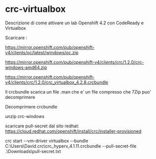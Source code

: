# crc-virtualbox
Descrizione di come attivare un lab Openshift 4.2 con CodeReady e Virtualbox

Scaricare :

https://mirror.openshift.com/pub/openshift-v4/clients/oc/latest/windows/oc.zip

https://mirror.openshift.com/pub/openshift-v4/clients/crc/1.2.0/crc-windows-amd64.zip

https://mirror.openshift.com/pub/openshift-v4/clients/crc/1.2.0/crc_virtualbox_4.2.8.crcbundle

Il crcbundle scarica un file .man  che e' un file compresso che 7Zip puo' decomprimere

Decomprimere crcbundle

unzip crc-windows

scaricare pull-secret dal sito redhat:  https://cloud.redhat.com/openshift/install/crc/installer-provisioned

crc start --vm-driver virtualbox --bundle C:\Users\David.crc\crc_hyperv_4.1.11.crcbundle --pull-secret-file .\Downloads\pull-secret.txt


